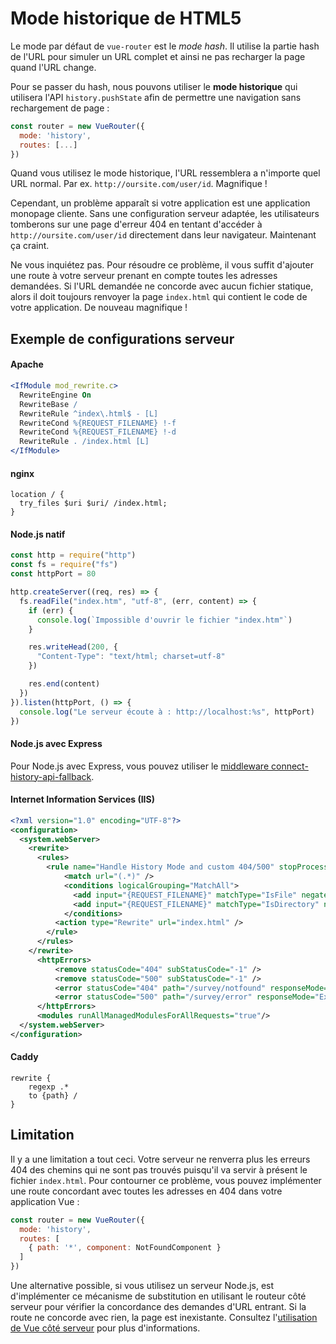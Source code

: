 # Mode historique de HTML5

Le mode par défaut de `vue-router` est le _mode hash_. Il utilise la partie hash de l'URL pour simuler un URL complet et ainsi ne pas recharger la page quand l'URL change.

Pour se passer du hash, nous pouvons utiliser le **mode historique** qui utilisera l'API `history.pushState` afin de permettre une navigation sans rechargement de page :

``` js
const router = new VueRouter({
  mode: 'history',
  routes: [...]
})
```

Quand vous utilisez le mode historique, l'URL ressemblera a n'importe quel URL normal. Par ex. `http://oursite.com/user/id`. Magnifique !

Cependant, un problème apparaît si votre application est une application monopage cliente. Sans une configuration serveur adaptée, les utilisateurs tomberons sur une page d'erreur 404 en tentant d'accéder à `http://oursite.com/user/id` directement dans leur navigateur. Maintenant ça craint.

Ne vous inquiétez pas. Pour résoudre ce problème, il vous suffit d'ajouter une route à votre serveur prenant en compte toutes les adresses demandées. Si l'URL demandée ne concorde avec aucun fichier statique, alors il doit toujours renvoyer la page `index.html` qui contient le code de votre application. De nouveau magnifique !

## Exemple de configurations serveur

#### Apache

```apache
<IfModule mod_rewrite.c>
  RewriteEngine On
  RewriteBase /
  RewriteRule ^index\.html$ - [L]
  RewriteCond %{REQUEST_FILENAME} !-f
  RewriteCond %{REQUEST_FILENAME} !-d
  RewriteRule . /index.html [L]
</IfModule>
```

#### nginx

```nginx
location / {
  try_files $uri $uri/ /index.html;
}
```

#### Node.js natif

```js
const http = require("http")
const fs = require("fs")
const httpPort = 80

http.createServer((req, res) => {
  fs.readFile("index.htm", "utf-8", (err, content) => {
    if (err) {
      console.log(`Impossible d'ouvrir le fichier "index.htm"`)
    }

    res.writeHead(200, {
      "Content-Type": "text/html; charset=utf-8"
    })

    res.end(content)
  })
}).listen(httpPort, () => {
  console.log("Le serveur écoute à : http://localhost:%s", httpPort)
})
```

#### Node.js avec Express

Pour Node.js avec Express, vous pouvez utiliser le [middleware connect-history-api-fallback](https://github.com/bripkens/connect-history-api-fallback).

#### Internet Information Services (IIS)

```xml
<?xml version="1.0" encoding="UTF-8"?>
<configuration>
  <system.webServer>
    <rewrite>
      <rules>
        <rule name="Handle History Mode and custom 404/500" stopProcessing="true">
            <match url="(.*)" />
            <conditions logicalGrouping="MatchAll">
              <add input="{REQUEST_FILENAME}" matchType="IsFile" negate="true" />
              <add input="{REQUEST_FILENAME}" matchType="IsDirectory" negate="true" />
            </conditions>
          <action type="Rewrite" url="index.html" />
        </rule>
      </rules>
    </rewrite>
      <httpErrors>
          <remove statusCode="404" subStatusCode="-1" />
          <remove statusCode="500" subStatusCode="-1" />
          <error statusCode="404" path="/survey/notfound" responseMode="ExecuteURL" />
          <error statusCode="500" path="/survey/error" responseMode="ExecuteURL" />
      </httpErrors>
      <modules runAllManagedModulesForAllRequests="true"/>
  </system.webServer>
</configuration>
```

#### Caddy

```
rewrite {
    regexp .*
    to {path} /
}
```

## Limitation

Il y a une limitation a tout ceci. Votre serveur ne renverra plus les erreurs 404 des chemins qui ne sont pas trouvés puisqu'il va servir à présent le fichier `index.html`. Pour contourner ce problème, vous pouvez implémenter une route concordant avec toutes les adresses en 404 dans votre application Vue :

``` js
const router = new VueRouter({
  mode: 'history',
  routes: [
    { path: '*', component: NotFoundComponent }
  ]
})
```

Une alternative possible, si vous utilisez un serveur Node.js, est d'implémenter ce mécanisme de substitution en utilisant le routeur côté serveur pour vérifier la concordance des demandes d'URL entrant. Si la route ne concorde avec rien, la page est inexistante. Consultez l'[utilisation de Vue côté serveur](https://ssr.vuejs.org/fr/) pour plus d'informations.
